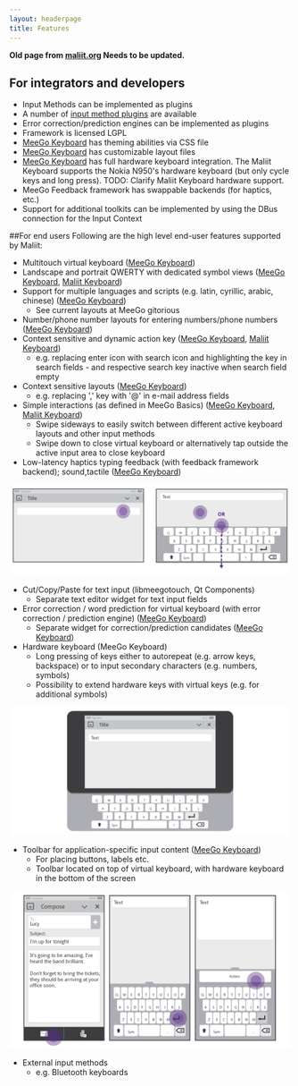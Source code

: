 ```yaml
---
layout: headerpage
title: Features
---
```


__Old page from [maliit.org](https://web.archive.org/web/20120217190655/https://wiki.maliit.org/Features) Needs to be updated.__

## For integrators and developers
 * Input Methods can be implemented as plugins
 * A number of [input method plugins](/plugins/) are available
 * Error correction/prediction engines can be implemented as plugins
 * Framework is licensed LGPL
 * [MeeGo Keyboard](/plugins/meego-keyboard/) has theming abilities via CSS file
 * [MeeGo Keyboard](/plugins/meego-keyboard/) has customizable layout files
 * [MeeGo Keyboard](/plugins/meego-keyboard/) has full hardware keyboard integration. The Maliit Keyboard supports the Nokia N950's hardware keyboard (but only cycle keys and long press). TODO: Clarify Maliit Keyboard hardware support.
 * MeeGo Feedback framework has swappable backends (for haptics, etc.)
 * Support for additional toolkits can be implemented by using the DBus connection for the Input Context

##For end users
Following are the high level end-user features supported by Maliit:

 * Multitouch virtual keyboard ([MeeGo Keyboard](/plugins/meego-keyboard/))
 * Landscape and portrait QWERTY with dedicated symbol views ([MeeGo Keyboard](/plugins/meego-keyboard/), [Maliit Keyboard](/plugins/maliit-keyboard/))
 * Support for multiple languages and scripts (e.g. latin, cyrillic, arabic, chinese) ([MeeGo Keyboard](/plugins/meego-keyboard/))
   * See current layouts at MeeGo gitorious
 * Number/phone number layouts for entering numbers/phone numbers ([MeeGo Keyboard](/plugins/meego-keyboard/))
 * Context sensitive and dynamic action key ([MeeGo Keyboard](/plugins/meego-keyboard/), [Maliit Keyboard](/plugins/maliit-keyboard/))
   * e.g. replacing enter icon with search icon and highlighting the key in search fields - and respective search key inactive when search field empty
 * Context sensitive layouts ([MeeGo Keyboard](/plugins/meego-keyboard/))
   * e.g. replacing ',' key with '@' in e-mail address fields
 * Simple interactions (as defined in MeeGo Basics) ([MeeGo Keyboard](/plugins/meego-keyboard/), [Maliit Keyboard](/plugins/maliit-keyboard/))
   * Swipe sideways to easily switch between different active keyboard layouts and other input methods
   * Swipe down to close virtual keyboard or alternatively tap outside the active input area to close keyboard
 * Low-latency haptics typing feedback (with feedback framework backend); sound,tactile ([MeeGo Keyboard](/plugins/meego-keyboard/))

![Virtual keyboard interaction: opening and closing the keyboard](/images/text-input-1.png)

 * Cut/Copy/Paste for text input (libmeegotouch, Qt Components)
   * Separate text editor widget for text input fields
 * Error correction / word prediction for virtual keyboard (with error correction / prediction engine) ([MeeGo Keyboard](/plugins/meego-keyboard/))
   * Separate widget for correction/prediction candidates ([MeeGo Keyboard](/plugins/meego-keyboard/))
 * Hardware keyboard (MeeGo Keyboard)
   * Long pressing of keys either to autorepeat (e.g. arrow keys, backspace) or to input secondary characters (e.g. numbers, symbols)
   * Possibility to extend hardware keys with virtual keys (e.g. for additional symbols)

![Text input with hardware keyboard](/images/text-input-2a.png)

 * Toolbar for application-specific input content ([MeeGo Keyboard](/plugins/meego-keyboard/))
   * For placing buttons, labels etc.
   * Toolbar located on top of virtual keyboard, with hardware keyboard in the bottom of the screen
   
![Placing application specific actions in the input toolbar, when application UI is not visible or "Enter" action is not adequate](/images/confirming.png)

 * External input methods
   * e.g. Bluetooth keyboards
